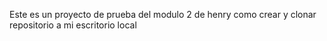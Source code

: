 Este es un proyecto de prueba del modulo 2 de henry como crear y clonar repositorio a mi escritorio local